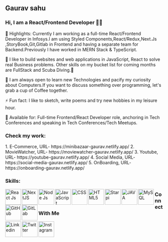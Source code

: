 <h2>Gaurav sahu</h2>

<h3>Hi, I am a React/Frontend Developer 👩‍💻</h3>


🔭 Highlights: Currently I am working as a full-time React/Frontend Developer in Infosys.I am using Styled Components,React/Redux,Next.Js ,StoryBook,Git,Gitlab in Frontend and having a separate team for Backend.Previously I have worked in MERN Stack & TypeScript.


🌱 I like to build websites and web applications in JavaScript, React to solve real Business problems. Other skills on my bucket list for coming months are FullStack and Scuba Diving.🙂

👯 I am always open to learn new Technologies and pacify my curiosity about Computers.If you want to discuss something over programming, let's grab a cup of Coffee together.

⚡ Fun fact: I like to sketch, write poems and try new hobbies in my leisure hour.

👋 Available for: Full-time Frontend/React Developer role, anchoring in Tech Conferences and speaking in Tech Conferences/Tech Meetups.

<h3>Check my work:</h3>
 1. E-Commerce,   URL- https://minibazaar-gaurav.netlify.app/
 2. MovieWatcher, URL- https://moviewatcher-gaurav.netlify.app/
 3. Youtube,      URL- https://youtube-gaurav.netlify.app/
 4. Social Media, URL- https://social-media-gaurav.netlify.app/
 5. OnBoarding,   URL- https://onboarding-gaurav.netlify.app/ 

<h3>Skills:</h3>

<img align="left" alt="React Js" width="50px" src="https://cdn.icon-icons.com/icons2/2699/PNG/512/reactjs_logo_icon_170805.png" />
<img align="left" alt="NextJS" width="50px" src="https://images.ctfassets.net/23aumh6u8s0i/c04wENP3FnbevwdWzrePs/1e2739fa6d0aa5192cf89599e009da4e/nextjs" />
<img align="left" alt="Node Js" width="50px" src="https://www.vectorlogo.zone/logos/nodejs/nodejs-ar21.png" />
<img align="left" alt="JavaScript" width="50px" src="https://logowik.com/content/uploads/images/javascript.jpg" />
<img align="left" alt="CSS" width="50px" src="https://cdn-icons-png.flaticon.com/512/5968/5968242.png" />
<img align="left" alt="HTML5" width="50px" src="https://cdn-icons-png.flaticon.com/512/5968/5968267.png" />
<img align="left" alt="Starpi" width="50px" src="https://www.cmswire.com/-/media/6f319f84dc3d4db69457aeda6ffc092f.ashx" />
<img align="left" alt="JAVA" width="50px" src="https://cdn.worldvectorlogo.com/logos/java.svg" />
<img align="left" alt="MySQL" width="50px" src="https://uxwing.com/wp-content/themes/uxwing/download/brands-and-social-media/mysql-icon.png" />
<img align="left" alt="GitHub" width="50px" src="https://images.velog.io/images/always0ne/post/c07cb088-b502-41f2-9a6d-b89748e10e99/128-1280187_github-logo-png-github-transparent-png.png" />
<img align="left" alt="GitLab" width="50px" src="https://about.gitlab.com/images/press/logo/print/jpg/gitlab-logo-150.jpg" />


<h3>Connect With Me</h3>
<a href="https://www.linkedin.com/in/gauravsahugs/"><img align="left" alt="Linkedin" width="50px" src="https://static.vecteezy.com/system/resources/previews/018/930/587/original/linkedin-logo-linkedin-icon-transparent-free-png.png"/></a>
<a  href="https://twitter.com/sahugaurav80"><img align="left" alt="Twitter" width="50px" src="https://img.freepik.com/premium-vector/social-media-icon-illustration-twitter-twitter-icon-vector-illustration_561158-2027.jpg"/></a>
<a  href="https://www.instagram.com/goku.____/"><img align="left" alt="Instagram" width="50px" src="https://upload.wikimedia.org/wikipedia/commons/thumb/a/a5/Instagram_icon.png/2048px-Instagram_icon.png"/></a>
